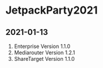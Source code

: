 # JetpackParty2021

## 2021-01-13
1. Enterprise Version 1.1.0
2. Mediarouter Version 1.2.1
3. ShareTarget Version 1.1.0